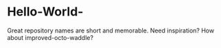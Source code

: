 # Hello-World-
Great repository names are short and memorable. Need inspiration? How about improved-octo-waddle?
